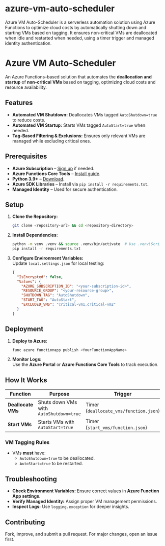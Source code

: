 # azure-vm-auto-scheduler
Azure VM Auto-Scheduler is a serverless automation solution using Azure Functions to optimize cloud costs by automatically shutting down and starting VMs based on tagging. It ensures non-critical VMs are deallocated when idle and restarted when needed, using a timer trigger and managed identity authentication. 


# Azure VM Auto-Scheduler

An Azure Functions–based solution that automates the **deallocation and startup** of **non-critical VMs** based on tagging, optimizing cloud costs and resource availability.

## Features

- **Automated VM Shutdown:** Deallocates VMs tagged `AutoShutdown=true` to reduce costs.  
- **Automated VM Startup:** Starts VMs tagged `AutoStart=true` when needed.  
- **Tag-Based Filtering & Exclusions:** Ensures only relevant VMs are managed while excluding critical ones.

## Prerequisites

- **Azure Subscription** – [Sign up](https://azure.microsoft.com/free/) if needed.  
- **Azure Functions Core Tools** – [Install guide](https://docs.microsoft.com/en-us/azure/azure-functions/functions-run-local).  
- **Python 3.9+** – [Download](https://www.python.org/downloads/).  
- **Azure SDK Libraries** – Install via `pip install -r requirements.txt`.  
- **Managed Identity** – Used for secure authentication.

## Setup

1. **Clone the Repository:**  
   ```bash
   git clone <repository-url> && cd <repository-directory>
   ```

2. **Install Dependencies:**  
   ```bash
   python -m venv .venv && source .venv/bin/activate  # Use .venv\Scripts\activate on Windows
   pip install -r requirements.txt
   ```

3. **Configure Environment Variables:**  
   Update `local.settings.json` for local testing:
   ```json
   {
     "IsEncrypted": false,
     "Values": {
       "AZURE_SUBSCRIPTION_ID": "<your-subscription-id>",
       "RESOURCE_GROUP": "<your-resource-group>",
       "SHUTDOWN_TAG": "AutoShutdown",
       "START_TAG": "AutoStart",
       "EXCLUDED_VMS": "critical-vm1,critical-vm2"
     }
   }
   ```

## Deployment

1. **Deploy to Azure:**  
   ```bash
   func azure functionapp publish <YourFunctionAppName>
   ```

2. **Monitor Logs:**  
   Use the **Azure Portal** or **Azure Functions Core Tools** to track execution.

## How It Works

| Function | Purpose | Trigger |
|----------|---------|---------|
| **Deallocate VMs** | Shuts down VMs with `AutoShutdown=true` | Timer (`deallocate_vms/function.json`) |
| **Start VMs** | Starts VMs with `AutoStart=true` | Timer (`start_vms/function.json`) |

### VM Tagging Rules

- VMs **must** have:
  - `AutoShutdown=true` to be deallocated.
  - `AutoStart=true` to be restarted.

## Troubleshooting

- **Check Environment Variables:** Ensure correct values in **Azure Function App settings**.  
- **Verify Managed Identity:** Assign proper VM management permissions.  
- **Inspect Logs:** Use `logging.exception` for deeper insights.

## Contributing

Fork, improve, and submit a pull request. For major changes, open an issue first.

